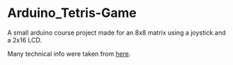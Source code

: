 # Arduino_Tetris-Game
A small arduino course project made for an 8x8 matrix using a joystick and a 2x16 LCD.

Many technical info were taken from [here].

[here]: <http://tetris.wikia.com/wiki/SRS>

